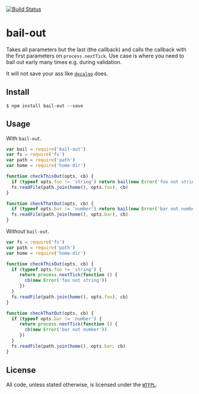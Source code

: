 [![Build Status](https://travis-ci.org/ralphtheninja/bail-out.svg?branch=master)](https://travis-ci.org/ralphtheninja/bail-out)

# bail-out

Takes all parameters but the last (the callback) and calls the callback with the first parameters on `process.nextTick`. Use case is where you need to bail out early many times e.g. during validation.

It will not save your ass like [`dezalgo`](https://github.com/npm/dezalgo) does.

## Install

```
$ npm install bail-out --save
```

## Usage

With `bail-out`.

```js
var bail = require('bail-out')
var fs = require('fs')
var path = require('path')
var home = require('home-dir')

function checkThisOut(opts, cb) {
  if (typeof opts.foo != 'string') return bail(new Error('foo not string'), cb)
  fs.readFile(path.join(home(), opts.foo), cb)
}

function checkThatOut(opts, cb) {
  if (typeof opts.bar != 'number') return bail(new Error('bar not number'), cb)
  fs.readFile(path.join(home(), opts.bar), cb)
}
```

Without `bail-out`.

```js
var fs = require('fs')
var path = require('path')
var home = require('home-dir')

function checkThisOut(opts, cb) {
  if (typeof opts.foo != 'string') {
     return process.nextTick(function () {
       cb(new Error('foo not string'))
     })
  }
  fs.readFile(path.join(home(), opts.foo), cb)
}

function checkThatOut(opts, cb) {
  if (typeof opts.bar != 'number') {
     return process.nextTick(function () {
       cb(new Error('bar not number'))
     })
  }
  fs.readFile(path.join(home(), opts.bar, cb)
}
```

## License
All code, unless stated otherwise, is licensed under the [`WTFPL`](http://www.wtfpl.net/txt/copying/).



